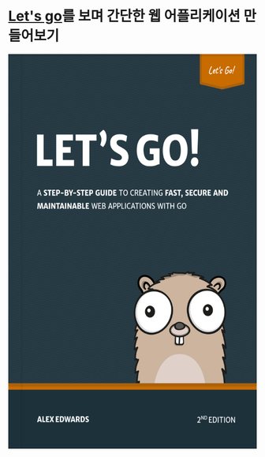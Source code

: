 # [Let's go](https://lets-go.alexedwards.net)를 보며 간단한 웹 어플리케이션 만들어보기

<a href="https://lets-go.alexedwards.net/">
    <img src="img/cover.png" width="600" height="800">
</a>